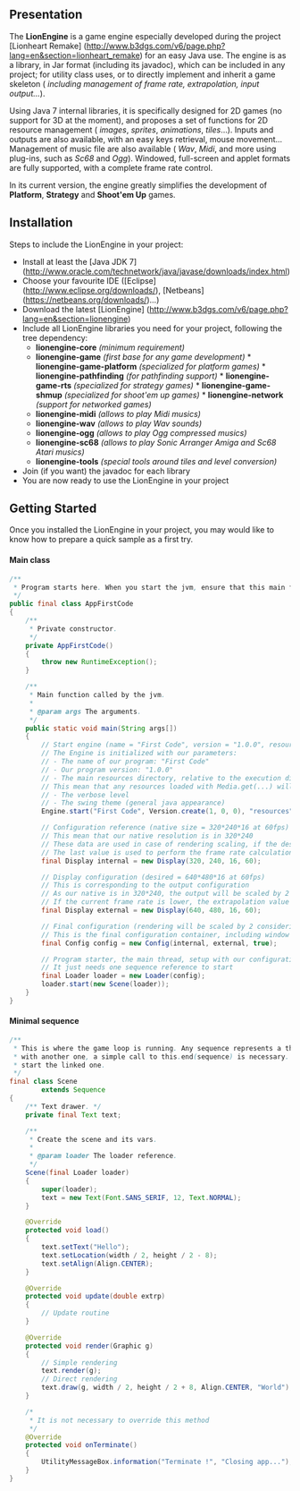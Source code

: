 ## Presentation

The __LionEngine__ is a game engine especially developed during the project [Lionheart Remake] (http://www.b3dgs.com/v6/page.php?lang=en&section=lionheart_remake) for an easy Java use. The engine is as a library, in Jar format (including its javadoc), which can be included in any project; for utility class uses, or to directly implement and inherit a game skeleton ( _including management of frame rate, extrapolation, input output..._).

Using Java 7 internal libraries, it is specifically designed for 2D games (no support for 3D at the moment), and proposes a set of functions for 2D resource management ( _images_, _sprites_, _animations_, _tiles_...). Inputs and outputs are also available, with an easy keys retrieval, mouse movement... Management of music file are also available ( _Wav_, _Midi_, and more using plug-ins, such as _Sc68_ and _Ogg_). Windowed, full-screen and applet formats are fully supported, with a complete frame rate control.

In its current version, the engine greatly simplifies the development of __Platform__, __Strategy__ and __Shoot'em Up__ games.


## Installation

Steps to include the LionEngine in your project:

* Install at least the [Java JDK 7] (http://www.oracle.com/technetwork/java/javase/downloads/index.html)
* Choose your favourite IDE ([Eclipse] (http://www.eclipse.org/downloads/), [Netbeans] (https://netbeans.org/downloads/)...)
* Download the latest [LionEngine] (http://www.b3dgs.com/v6/page.php?lang=en&section=lionengine)
* Include all LionEngine libraries you need for your project, following the tree dependency:
  * __lionengine-core__ _(minimum requirement)_
  * __lionengine-game__ _(first base for any game development)_
        * __lionengine-game-platform__ _(specialized for platform games)_
        * __lionengine-pathfinding__ _(for pathfinding support)_
            * __lionengine-game-rts__ _(specialized for strategy games)_
        * __lionengine-game-shmup__ _(specialized for shoot'em up games)_
        * __lionengine-network__ _(support for networked games)_
  * __lionengine-midi__ _(allows to play Midi musics)_
  * __lionengine-wav__ _(allows to play Wav sounds)_
  * __lionengine-ogg__ _(allows to play Ogg compressed musics)_
  * __lionengine-sc68__ _(allows to play Sonic Arranger Amiga and Sc68 Atari musics)_
  * __lionengine-tools__ _(special tools around tiles and level conversion)_
* Join (if you want) the javadoc for each library
* You are now ready to use the LionEngine in your project


## Getting Started

Once you installed the LionEngine in your project, you may would like to know how to prepare a quick sample as a first try.

#### Main class
```java
/**
 * Program starts here. When you start the jvm, ensure that this main function is called.
 */
public final class AppFirstCode
{
    /**
     * Private constructor.
     */
    private AppFirstCode()
    {
        throw new RuntimeException();
    }

    /**
     * Main function called by the jvm.
     * 
     * @param args The arguments.
     */
    public static void main(String args[])
    {
        // Start engine (name = "First Code", version = "1.0.0", resources directory = "resources")
        // The Engine is initialized with our parameters:
        // - The name of our program: "First Code"
        // - Our program version: "1.0.0"
        // - The main resources directory, relative to the execution directory: ./resources/
        // This mean that any resources loaded with Media.get(...) will have this directory as prefix
        // - The verbose level
        // - The swing theme (general java appearance)
        Engine.start("First Code", Version.create(1, 0, 0), "resources", Verbose.CRITICAL, Theme.SYSTEM);

        // Configuration reference (native size = 320*240*16 at 60fps)
        // This mean that our native resolution is in 320*240
        // These data are used in case of rendering scaling, if the desired output is different
        // The last value is used to perform the frame rate calculation, corresponding to the native frame rate
        final Display internal = new Display(320, 240, 16, 60);

        // Display configuration (desired = 640*480*16 at 60fps)
        // This is corresponding to the output configuration
        // As our native is in 320*240, the output will be scaled by 2
        // If the current frame rate is lower, the extrapolation value will allow to compensate any data calculation
        final Display external = new Display(640, 480, 16, 60);

        // Final configuration (rendering will be scaled by 2 considering native and desired config)
        // This is the final configuration container, including window mode
        final Config config = new Config(internal, external, true);

        // Program starter, the main thread, setup with our configuration
        // It just needs one sequence reference to start
        final Loader loader = new Loader(config);
        loader.start(new Scene(loader));
    }
}
```

#### Minimal sequence
```java
/**
 * This is where the game loop is running. Any sequence represents a thread handled by the Loader. To link a sequence
 * with another one, a simple call to this.end(sequence) is necessary. This will terminate the current sequence, and
 * start the linked one.
 */
final class Scene
        extends Sequence
{
    /** Text drawer. */
    private final Text text;

    /**
     * Create the scene and its vars.
     * 
     * @param loader The loader reference.
     */
    Scene(final Loader loader)
    {
        super(loader);
        text = new Text(Font.SANS_SERIF, 12, Text.NORMAL);
    }

    @Override
    protected void load()
    {
        text.setText("Hello");
        text.setLocation(width / 2, height / 2 - 8);
        text.setAlign(Align.CENTER);
    }

    @Override
    protected void update(double extrp)
    {
        // Update routine
    }

    @Override
    protected void render(Graphic g)
    {
        // Simple rendering
        text.render(g);
        // Direct rendering
        text.draw(g, width / 2, height / 2 + 8, Align.CENTER, "World");
    }

    /*
     * It is not necessary to override this method
     */
    @Override
    protected void onTerminate()
    {
        UtilityMessageBox.information("Terminate !", "Closing app...");
    }
}
```
